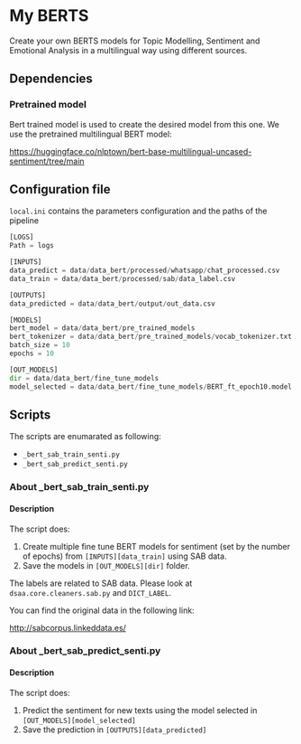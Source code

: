 # My BERTS

Create your own BERTS models for Topic Modelling, Sentiment and Emotional Analysis in a multilingual way using different sources.

## Dependencies

### Pretrained model

Bert trained model is used to create the desired model from this one. We use the pretrained multilingual BERT model:

https://huggingface.co/nlptown/bert-base-multilingual-uncased-sentiment/tree/main

## Configuration file

`local.ini` contains the parameters configuration and the paths of the pipeline

```python
[LOGS]
Path = logs

[INPUTS]
data_predict = data/data_bert/processed/whatsapp/chat_processed.csv             # Text to predict
data_train = data/data_bert/processed/sab/data_label.csv                        # Training data set

[OUTPUTS]
data_predicted = data/data_bert/output/out_data.csv                             # Text predicted

[MODELS]
bert_model = data/data_bert/pre_trained_models                                  # Pretrained models
bert_tokenizer = data/data_bert/pre_trained_models/vocab_tokenizer.txt          # Tokenizer vocabulary
batch_size = 10                                                                 # Number of batches
epochs = 10                                                                     # Number of epochs

[OUT_MODELS]
dir = data/data_bert/fine_tune_models                                           # Fine tune models created
model_selected = data/data_bert/fine_tune_models/BERT_ft_epoch10.model          # Model to predict
```

## Scripts

The scripts are enumarated as following:

* `_bert_sab_train_senti.py`
* `_bert_sab_predict_senti.py`

### About _bert_sab_train_senti.py

#### Description

The script does:
1. Create multiple fine tune BERT models for sentiment (set by the number of epochs) from `[INPUTS][data_train]` using SAB data.
2. Save the models in `[OUT_MODELS][dir]` folder.

The labels are related to SAB data. Please look at `dsaa.core.cleaners.sab.py` and `DICT_LABEL`.

You can find the original data in the following link:

http://sabcorpus.linkeddata.es/

### About _bert_sab_predict_senti.py

#### Description

The script does:
1. Predict the sentiment for new texts using the model selected in `[OUT_MODELS][model_selected]`
2. Save the prediction in `[OUTPUTS][data_predicted]`
